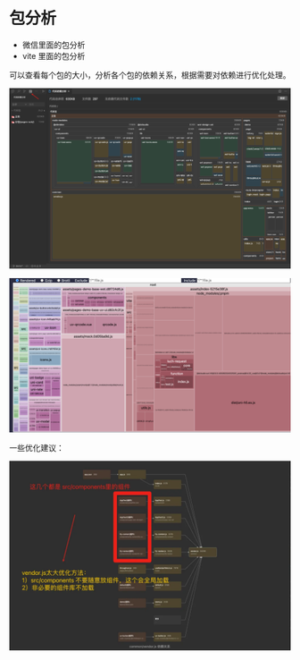 # 包分析

- 微信里面的包分析
- vite 里面的包分析

可以查看每个包的大小，分析各个包的依赖关系，根据需要对依赖进行优化处理。

![build-analysis-wx](./screenshots/build-analysis-wx.png)

![build-analysis-vite](./screenshots/build-analysis-vite.png)

一些优化建议：

![best-practice-2](./screenshots/best-practice-2.png)
